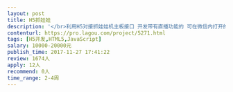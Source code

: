 ```yaml
---                
layout: post       
title: H5抓娃娃           
description: '</br>利用H5对接抓娃娃机主板接口 开发带有直播功能的 可在微信内打开的抓娃娃页面 设计 后端 产品 均已到位 只需要一名前端 要求H5开发熟练 有微信内页面或是小程序开发经验</br>'     
contenturl: https://pro.lagou.com/project/5271.html      
tags: [H5开发,HTML5,JavaScript]            
salary: 10000-20000元          
publish_time: 2017-11-27 17:41:22         
review: 1674人                   
apply: 12人                   
recommend: 0人                   
time_range: 2-4周              
---                 
```

